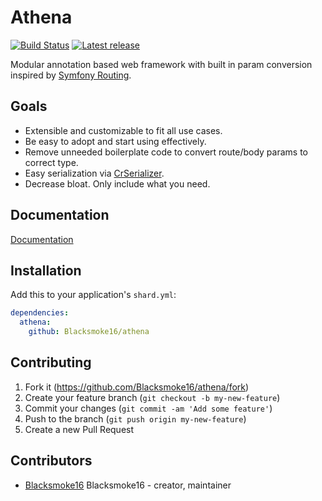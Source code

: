 # Athena
[![Build Status](https://travis-ci.org/Blacksmoke16/athena.svg?branch=master)](https://travis-ci.org/Blacksmoke16/athena)
[![Latest release](https://img.shields.io/github/release/Blacksmoke16/athena.svg?style=flat-square)](https://github.com/Blacksmoke16/athena/releases)

Modular annotation based web framework with built in param conversion inspired by [Symfony Routing](https://symfony.com/doc/current/routing.html).

## Goals

- Extensible and customizable to fit all use cases.
- Be easy to adopt and start using effectively.
- Remove unneeded boilerplate code to convert route/body params to correct type.
- Easy serialization via [CrSerializer](https://github.com/Blacksmoke16/CrSerializer).
- Decrease bloat.  Only include what you need.

## Documentation

[Documentation](https://github.com/Blacksmoke16/athena/tree/master/docs)

## Installation

Add this to your application's `shard.yml`:

```yaml
dependencies:
  athena:
    github: Blacksmoke16/athena
```

## Contributing

1. Fork it (<https://github.com/Blacksmoke16/athena/fork>)
2. Create your feature branch (`git checkout -b my-new-feature`)
3. Commit your changes (`git commit -am 'Add some feature'`)
4. Push to the branch (`git push origin my-new-feature`)
5. Create a new Pull Request

## Contributors

- [Blacksmoke16](https://github.com/Blacksmoke16) Blacksmoke16 - creator, maintainer
